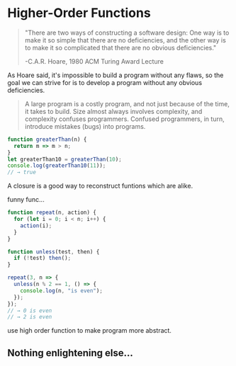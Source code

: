 # Higher-Order Functions

> "There are two ways of constructing a software design: One way is to make it so simple that there are no deficiencies, and the other way is to make it so complicated that there are no obvious deficiencies." 
> 
> -C.A.R. Hoare, 1980 ACM Turing Award Lecture

  As Hoare said, it's impossible to build a program without any flaws, so the goal we can strive for is to develop a program without any obvious deficiencies.

> A large program is a costly program, and not just because of the time, it takes to build. Size almost always involves complexity, and complexity confuses programmers. Confused programmers, in turn, introduce mistakes (bugs) into programs.

```js
function greaterThan(n) {
  return m => m > n;
}
let greaterThan10 = greaterThan(10);
console.log(greaterThan10(11));
// → true
```
A closure is a good way to reconstruct funtions which are alike.

funny func...

```js
function repeat(n, action) {
  for (let i = 0; i < n; i++) {
    action(i);
  }
}

function unless(test, then) {
  if (!test) then();
}

repeat(3, n => {
  unless(n % 2 == 1, () => {
    console.log(n, "is even");
  });
});
// → 0 is even
// → 2 is even
```
use high order function to make program more abstract.


## Nothing enlightening else...
